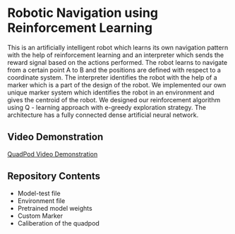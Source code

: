 # Robotic Navigation using Reinforcement Learning

This is an artificially intelligent robot which learns its own navigation pattern with the help of reinforcement learning and an interpreter which sends the reward signal based on the actions performed. The robot learns to navigate from a certain point A to B and the positions are defined with respect to a coordinate system. The interpreter identifies the robot with the help of a marker which is a part of the design of the robot. We implemented our own unique marker system which identifies the robot in an environment and gives the centroid of the robot. We designed our reinforcement algorithm using Q - learning approach with e-greedy exploration strategy. The architecture has a fully connected dense artificial neural network.

## Video Demonstration
[QuadPod Video Demonstration](https://www.youtube.com/watch?v=DdDxthpPoiM)

## Repository Contents
+ Model-test file
+ Environment file
+ Pretrained model weights
+ Custom Marker
+ Caliberation of the quadpod